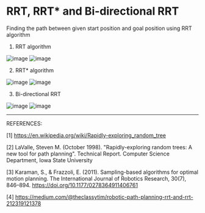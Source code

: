 # RRT, RRT* and Bi-directional RRT

Finding the path between given start position and goal position using RRT algorithm

1. RRT algorithm

![image](https://user-images.githubusercontent.com/50490953/58739229-3c09e700-83d7-11e9-9330-530b966a53a7.png)
![image](https://user-images.githubusercontent.com/50490953/58739242-44622200-83d7-11e9-93f9-042f1bc37acf.png)

2. RRT* algorithm

![image](https://user-images.githubusercontent.com/50490953/58739127-b0905600-83d6-11e9-842d-d91aeeb429cc.png)
![image](https://user-images.githubusercontent.com/50490953/58739136-b71ecd80-83d6-11e9-99f9-b7b192b1d50d.png)


3. Bi-directional RRT

![image](https://user-images.githubusercontent.com/50490953/58755289-99249c00-84ae-11e9-97fc-c5885fa31b4c.png)
![image](https://user-images.githubusercontent.com/50490953/58755293-9f1a7d00-84ae-11e9-8360-013ce91fd783.png)

------------------------------------------------------------------------------------------------------------------------

REFERENCES:

[1] https://en.wikipedia.org/wiki/Rapidly-exploring_random_tree

[2]  LaValle, Steven M. (October 1998). "Rapidly-exploring random trees: A new tool for path planning". Technical Report. Computer Science Department, Iowa State University

[3]   Karaman, S., & Frazzoli, E. (2011). Sampling-based algorithms for optimal motion planning. The International Journal of Robotics Research, 30(7), 846–894. https://doi.org/10.1177/0278364911406761

[4] https://medium.com/@theclassytim/robotic-path-planning-rrt-and-rrt-212319121378
